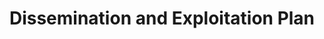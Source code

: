 ---
delivpath: /document/deliverable/D8.6.pdf
year: 2023
delivcode: D8.6
title: Dissemination and Exploitation Plan
---